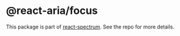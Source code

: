 # @react-aria/focus

This package is part of [react-spectrum](https://gitlab.com/watheia/spectrum). See the repo for more details.
